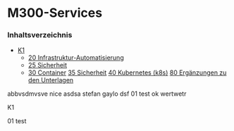 # M300-Services

### Inhaltsverzeichnis
- [K1](K1)
  - [20 Infrastruktur-Automatisierung](20-Infrastruktur/)
  - [25 Sicherheit](25-Sicherheit/)
  - [30 Container](30-Container/)
 [35 Sicherheit](35-Sicherheit/)
 [40 Kubernetes (k8s)](40-Kubernetes/)
 [80 Ergänzungen zu den Unterlagen](80-Ergaenzungen/)

abbvsdmvsve nice
asdsa stefan gaylo
dsf
01 test
ok
wertwetr

K1









































01 test
















